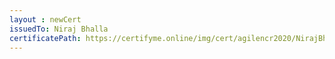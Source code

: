 ```yaml
--- 
layout : newCert 
issuedTo: Niraj Bhalla 
certificatePath: https://certifyme.online/img/cert/agilencr2020/NirajBhalla_85592.png
--- 
```

